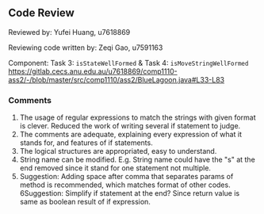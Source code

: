 ## Code Review

Reviewed by: Yufei Huang, u7618869

Reviewing code written by: Zeqi Gao, u7591163

Component: Task 3: `isStateWellFormed` & Task 4: `isMoveStringWellFormed` <https://gitlab.cecs.anu.edu.au/u7618869/comp1110-ass2/-/blob/master/src/comp1110/ass2/BlueLagoon.java#L33-L83>

### Comments 

1. The usage of regular expressions to match the strings with given format is clever. Reduced the work of writing several if statement to judge.
2. The comments are adequate, explaining every expression of what it stands for, and features of if statements.
3. The logical structures are appropriated, easy to understand.
4. String name can be modified. E.g. String name could have the "s" at the end removed since it stand for one statement not multiple.
5. Suggestion: Adding space after comma that separates params of method is recommended, which matches format of other codes.
6Suggestion: Simplify if statement at the end? Since return value is same as boolean result of if expression.

